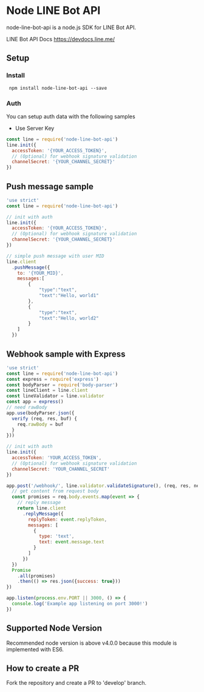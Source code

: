 # Node LINE Bot API
node-line-bot-api is a node.js SDK for LINE Bot API.

LINE Bot API Docs
https://devdocs.line.me/


## Setup
### Install
` npm install node-line-bot-api --save`

### Auth
You can setup auth data with the following samples

* Use Server Key
```JavaScript
const line = require('node-line-bot-api')
line.init({
  accessToken: '{YOUR_ACCESS_TOKEN}',
  // (Optional) for webhook signature validation
  channelSecret: '{YOUR_CHANNEL_SECRET}'
})
```

## Push message sample

```JavaScript
'use strict'
const line = require('node-line-bot-api')

// init with auth
line.init({
  accessToken: '{YOUR_ACCESS_TOKEN}',
  // (Optional) for webhook signature validation
  channelSecret: '{YOUR_CHANNEL_SECRET}'
})

// simple push message with user MID
line.client
  .pushMessage({
    to: '{YOUR_MID}',
    messages:[
        {
            "type":"text",
            "text":"Hello, world1"
        },
        {
            "type":"text",
            "text":"Hello, world2"
        }
    ]
  })
```

## Webhook sample with Express

```JavaScript
'use strict'
const line = require('node-line-bot-api')
const express = require('express')
const bodyParser = require('body-parser')
const lineClient = line.client
const lineValidator = line.validator
const app = express()
// need rawBody
app.use(bodyParser.json({
  verify (req, res, buf) {
    req.rawBody = buf
  }
}))

// init with auth
line.init({
  accessToken: 'YOUR_ACCESS_TOKEN',
  // (Optional) for webhook signature validation
  channelSecret: 'YOUR_CHANNEL_SECRET'
})

app.post('/webhook/', line.validator.validateSignature(), (req, res, next) => {
  // get content from request body
  const promises = req.body.events.map(event => {
    // reply message
    return line.client
      .replyMessage({
        replyToken: event.replyToken,
        messages: [
          {
            type: 'text',
            text: event.message.text
          }
        ]
      })
  })
  Promise
    .all(promises)
    .then(() => res.json({success: true}))
})

app.listen(process.env.PORT || 3000, () => {
  console.log('Example app listening on port 3000!')
})

```

## Supported Node Version

Recommended node version is above v4.0.0 because this module is implemented with ES6.

## How to create a PR

Fork the repository and create a PR to 'develop' branch.

